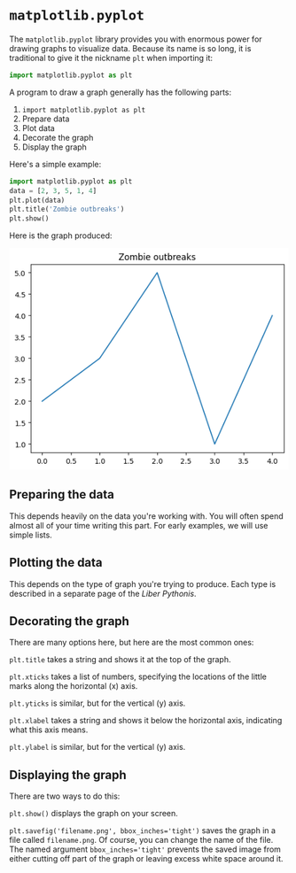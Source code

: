 # `matplotlib.pyplot`

The `matplotlib.pyplot` library provides you with enormous power for drawing graphs to visualize data. Because
its name is so long, it is traditional to give it the nickname `plt` when importing it:

```python
import matplotlib.pyplot as plt
```

A program to draw a graph generally has the following parts:

1. `import matplotlib.pyplot as plt`
1. Prepare data
1. Plot data
1. Decorate the graph
1. Display the graph

Here's a simple example:

```python
import matplotlib.pyplot as plt
data = [2, 3, 5, 1, 4]
plt.plot(data)
plt.title('Zombie outbreaks')
plt.show()
```

Here is the graph produced:

![A line graph of zombie outbreaks](../image/simple_graph.png)

## Preparing the data

This depends heavily on the data you're working with. You will often spend almost all of your time writing this part.
For early examples, we will use simple lists.

## Plotting the data

This depends on the type of graph you're trying to produce. Each type is described in a separate page of the *Liber
Pythonis*.

## Decorating the graph

There are many options here, but here are the most common ones:

`plt.title` takes a string and shows it at the top of the graph.

`plt.xticks` takes a list of numbers, specifying the locations of the little marks along the horizontal (x) axis.

`plt.yticks` is similar, but for the vertical (y) axis.

`plt.xlabel` takes a string and shows it below the horizontal axis, indicating what this axis means.

`plt.ylabel` is similar, but for the vertical (y) axis.

## Displaying the graph

There are two ways to do this:

`plt.show()` displays the graph on your screen.

`plt.savefig('filename.png', bbox_inches='tight')` saves the graph in a file called `filename.png`. Of course, you can
change the name of the file. The named argument `bbox_inches='tight'` prevents the saved image from either cutting
off part of the graph or leaving excess white space around it.
